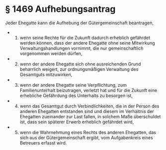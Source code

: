 # § 1469 Aufhebungsantrag
Jeder Ehegatte kann die Aufhebung der Gütergemeinschaft beantragen,
* 1. wenn seine Rechte für die Zukunft dadurch erheblich gefährdet werden können, dass der andere Ehegatte ohne seine Mitwirkung Verwaltungshandlungen vornimmt, die nur gemeinschaftlich vorgenommen werden dürfen,
* 2. wenn der andere Ehegatte sich ohne ausreichenden Grund beharrlich weigert, zur ordnungsmäßigen Verwaltung des Gesamtguts mitzuwirken,
* 3. wenn der andere Ehegatte seine Verpflichtung, zum Familienunterhalt beizutragen, verletzt hat und für die Zukunft eine erhebliche Gefährdung des Unterhalts zu besorgen ist,
* 4. wenn das Gesamtgut durch Verbindlichkeiten, die in der Person des anderen Ehegatten entstanden sind und diesem im Verhältnis der Ehegatten zueinander zur Last fallen, in solchem Maße überschuldet ist, dass sein späterer Erwerb erheblich gefährdet wird,
* 5. wenn die Wahrnehmung eines Rechts des anderen Ehegatten, das sich aus der Gütergemeinschaft ergibt, vom Aufgabenkreis eines Betreuers erfasst wird.